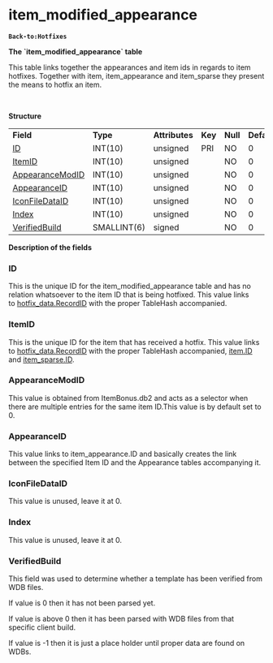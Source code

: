 # item\_modified\_appearance

**`Back-to:Hotfixes`**

**The \`item\_modified\_appearance\` table**

This table links together the appearances and item ids in regards to item hotfixes. Together with item, item\_appearance and item\_sparse they present the means to hotfix an item.

 

**Structure**

|                                                              |             |                |         |          |             |           |             |
|--------------------------------------------------------------|-------------|----------------|---------|----------|-------------|-----------|-------------|
| **Field**                                                    | **Type**    | **Attributes** | **Key** | **Null** | **Default** | **Extra** | **Comment** |
| [ID](#item_modified_appearance-ID)                           | INT(10)     | unsigned       | PRI     | NO       | 0           |           |             |
| [ItemID](#item_modified_appearance-ItemID)                   | INT(10)     | unsigned       |         | NO       | 0           |           |             |
| [AppearanceModID](#item_modified_appearance-AppearanceModID) | INT(10)     | unsigned       |         | NO       | 0           |           |             |
| [AppearanceID](#item_modified_appearance-AppearanceID)       | INT(10)     | unsigned       |         | NO       | 0           |           |             |
| [IconFileDataID](#item_modified_appearance-IconFileDataID)   | INT(10)     | unsigned       |         | NO       | 0           |           |             |
| [Index](#item_modified_appearance-Index)                     | INT(10)     | unsigned       |         | NO       | 0           |           |             |
| [VerifiedBuild](#item_modified_appearance-VerifiedBuild)     | SMALLINT(6) | signed         |         | NO       | 0           |           |             |

**Description of the fields**

### ID

This is the unique ID for the item\_modified\_appearance table and has no relation whatsoever to the item ID that is being hotfixed.
This value links to [hotfix\_data.RecordID](hotfix_data#hotfix_data-hotfix_data-RecordID) with the proper TableHash accompanied.

### ItemID

This is the unique ID for the item that has received a hotfix.
This value links to [hotfix\_data.RecordID](hotfix_data_2130074.html#hotfix_data-hotfix_data-hotfix_data-RecordID) with the proper TableHash accompanied, [item.ID](hotfixes_item_2130073.html#hotfixes_item-hotfixes_item-ID) and [item\_sparse.ID](item_sparse#item_sparse-ID).

### AppearanceModID

This value is obtained from ItemBonus.db2 and acts as a selector when there are multiple entries for the same item ID.This value is by default set to 0.

### AppearanceID

This value links to item\_appearance.ID and basically creates the link between the specified Item ID and the Appearance tables accompanying it.

### IconFileDataID

This value is unused, leave it at 0.

### Index

This value is unused, leave it at 0.

### VerifiedBuild

This field was used to determine whether a template has been verified from WDB files.

If value is 0 then it has not been parsed yet.

If value is above 0 then it has been parsed with WDB files from that specific client build.

If value is -1 then it is just a place holder until proper data are found on WDBs.
